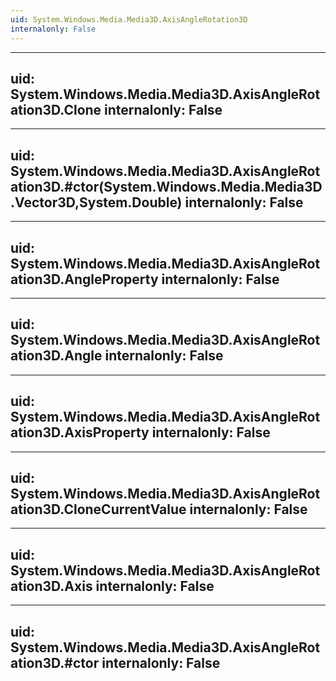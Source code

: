 ```yaml
---
uid: System.Windows.Media.Media3D.AxisAngleRotation3D
internalonly: False
---
```


---
uid: System.Windows.Media.Media3D.AxisAngleRotation3D.Clone
internalonly: False
---

---
uid: System.Windows.Media.Media3D.AxisAngleRotation3D.#ctor(System.Windows.Media.Media3D.Vector3D,System.Double)
internalonly: False
---

---
uid: System.Windows.Media.Media3D.AxisAngleRotation3D.AngleProperty
internalonly: False
---

---
uid: System.Windows.Media.Media3D.AxisAngleRotation3D.Angle
internalonly: False
---

---
uid: System.Windows.Media.Media3D.AxisAngleRotation3D.AxisProperty
internalonly: False
---

---
uid: System.Windows.Media.Media3D.AxisAngleRotation3D.CloneCurrentValue
internalonly: False
---

---
uid: System.Windows.Media.Media3D.AxisAngleRotation3D.Axis
internalonly: False
---

---
uid: System.Windows.Media.Media3D.AxisAngleRotation3D.#ctor
internalonly: False
---
